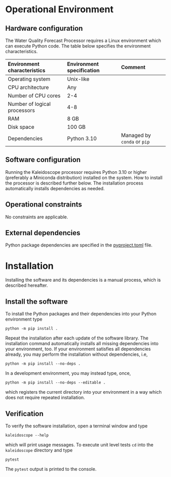 # Operational Environment

## Hardware configuration

The Water Quality Forecast Processor requires a Linux environment which can execute Python
code. The table below specifies the environment characteristics.

| Environment characteristics  | Environment specification | Comment                     |
|:-----------------------------|:--------------------------|:----------------------------|
| Operating system             | Unix-like                 |                             |
| CPU architecture             | Any                       |                             |
| Number of CPU cores          | 2-4                       |                             |
| Number of logical processors | 4-8                       |                             |
| RAM                          | 8 GB                      |                             |
| Disk space                   | 100 GB                    |                             |
| Dependencies                 | Python 3.10               | Managed by `conda` or `pip` |

## Software configuration

Running the Kaleidoscope processor requires Python 3.10 or higher (preferably a Miniconda
distribution) installed  on  the system. How to install the processor is
described further below. The installation process automatically installs
dependencies as needed.

## Operational constraints

No constraints are applicable.

## External dependencies

Python package dependencies are specified in the [pyproject.toml](environment.yml) file.

# Installation

Installing the software and its dependencies is a manual process, which is
described hereafter. 

## Install the software

To install the Python packages and their dependencies into your Python environment
type

    python -m pip install .

Repeat the installation after each update of the software library. The installation
command automatically installs all missing dependencies into your environment, too.
If your environment satisfies all dependencies already, you may perform the
installation without dependencies, i.e,

    python -m pip install --no-deps .

In a development environment, you may instead type, once,

    python -m pip install --no-deps --editable .

which registers the current directory into your environment in a way which does
not require repeated installation.

## Verification

To verify the software installation, open a terminal window and type

    kaleidoscope --help

which will print usage messages. To execute unit level tests `cd` into 
the `kaleidoscope` directory and type

    pytest

The `pytest` output is printed to the console.
